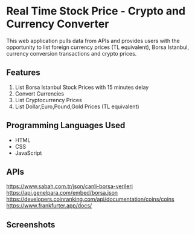 ﻿# Real Time Stock Price - Crypto and Currency Converter

This web application pulls data from APIs and provides users with the opportunity to list foreign currency prices (TL equivalent), Borsa Istanbul, currency conversion transactions and crypto prices.

## Features

1. List Borsa Istanbul Stock Prices with 15 minutes delay
2. Convert Currencies
3. List Cryptocurrency Prices
4. List Dollar,Euro,Pound,Gold Prices (TL equivalent)

## Programming Languages Used

- HTML
- CSS
- JavaScript

## APIs

https://www.sabah.com.tr/json/canli-borsa-verileri
https://api.genelpara.com/embed/borsa.json
https://developers.coinranking.com/api/documentation/coins/coins
https://www.frankfurter.app/docs/

## Screenshots

